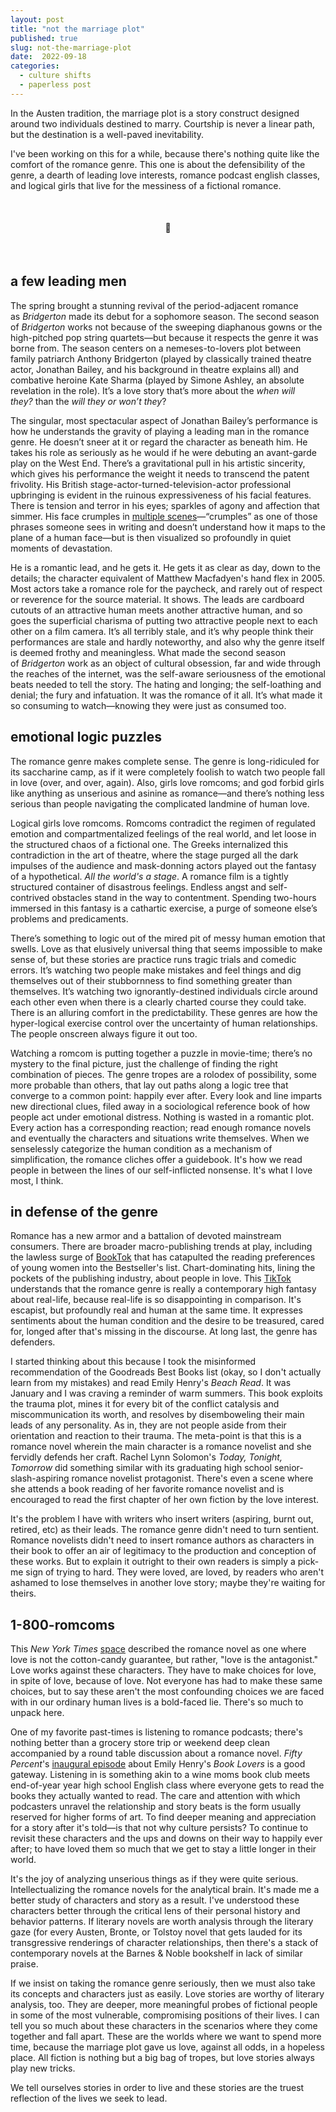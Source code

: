 ```yaml
---
layout: post
title: "not the marriage plot"
published: true
slug: not-the-marriage-plot
date:  2022-09-18
categories:
  - culture shifts
  - paperless post
---
```


In the Austen tradition, the marriage plot is a story construct designed around two individuals destined to marry. Courtship is never a linear path, but the destination is a well-paved inevitability.

I've been working on this for a while, because there's nothing quite like the comfort of the romance genre. This one is about the defensibility of the genre, a dearth of leading love interests, romance podcast english classes, and logical girls that live for the messiness of a fictional romance. 

<br />

<h4 style="text-align:center">💌</h4>

<!--more-->

<br/>

  

## a few leading men
The spring brought a stunning revival of the period-adjacent romance as _Bridgerton_ made its debut for a sophomore season. The second season of _Bridgerton_ works not because of the sweeping diaphanous gowns or the high-pitched pop string quartets—but because it respects the genre it was borne from. The season centers on a nemeses-to-lovers plot between family patriarch Anthony Bridgerton (played by classically trained theatre actor, Jonathan Bailey, and his background in theatre explains all) and combative heroine Kate Sharma (played by Simone Ashley, an absolute revelation in the role). It’s a love story that’s more about the _when will they?_ than the _will they or won’t they_?

The singular, most spectacular aspect of Jonathan Bailey’s performance is how he understands the gravity of playing a leading man in the romance genre. He doesn’t sneer at it or regard the character as beneath him. He takes his role as seriously as he would if he were debuting an avant-garde play on the West End. There’s a gravitational pull in his artistic sincerity, which gives his performance the weight it needs to transcend the patent frivolity. His British stage-actor-turned-television-actor professional upbringing is evident in the ruinous expressiveness of his facial features. There is tension and terror in his eyes; sparkles of agony and affection that simmer. His face crumples in [multiple scenes](https://www.youtube.com/watch?v=w1F4OmIK424)—“crumples” as one of those phrases someone sees in writing and doesn’t understand how it maps to the plane of a human face—but is then visualized so profoundly in quiet moments of devastation.

He is a romantic lead, and he gets it. He gets it as clear as day, down to the details; the character equivalent of Matthew Macfadyen's hand flex in 2005. Most actors take a romance role for the paycheck, and rarely out of respect or reverence for the source material. It shows. The leads are cardboard cutouts of an attractive human meets another attractive human, and so goes the superficial charisma of putting two attractive people next to each other on a film camera. It’s all terribly stale, and it’s why people think their performances are stale and hardly noteworthy, and also why the genre itself is deemed frothy and meaningless. What made the second season of _Bridgerton_ work as an object of cultural obsession, far and wide through the reaches of the internet, was the self-aware seriousness of the emotional beats needed to tell the story. The hating and longing; the self-loathing and denial; the fury and infatuation. It was the romance of it all. It’s what made it so consuming to watch—knowing they were just as consumed too.



## emotional logic puzzles
The romance genre makes complete sense. The genre is long-ridiculed for its saccharine camp, as if it were completely foolish to watch two people fall in love (over, and over, again). Also, girls love romcoms; and god forbid girls like anything as unserious and asinine as romance—and there’s nothing less serious than people navigating the complicated landmine of human love.

Logical girls love romcoms. Romcoms contradict the regimen of regulated emotion and compartmentalized feelings of the real world, and let loose in the structured chaos of a fictional one. The Greeks internalized this contradiction in the art of theatre, where the stage purged all the dark impulses of the audience and mask-donning actors played out the fantasy of a hypothetical. *All the world's a stage*. A romance film is a tightly structured container of disastrous feelings. Endless angst and self-contrived obstacles stand in the way to contentment. Spending two-hours immersed in this fantasy is a cathartic exercise, a purge of someone else’s problems and predicaments.

There’s something to logic out of the mired pit of messy human emotion that swells. Love as that elusively universal thing that seems impossible to make sense of, but these stories are practice runs tragic trials and comedic errors. It’s watching two people make mistakes and feel things and dig themselves out of their stubbornness to find something greater than themselves. It’s watching two ignorantly-destined individuals circle around each other even when there is a clearly charted course they could take. There is an alluring comfort in the predictability. These genres are how the hyper-logical exercise control over the uncertainty of human relationships. The people onscreen always figure it out too. 

Watching a romcom is putting together a puzzle in movie-time; there’s no mystery to the final picture, just the challenge of finding the right combination of pieces. The genre tropes are a rolodex of possibility, some more probable than others, that lay out paths along a logic tree that converge to a common point: happily ever after. Every look and line imparts new directional clues, filed away in a sociological reference book of how people act under emotional distress. Nothing is wasted in a romantic plot. Every action has a corresponding reaction; read enough romance novels and eventually the characters and situations write themselves. When we senselessly categorize the human condition as a mechanism of simplification, the romance cliches offer a guidebook. It's how we read people in between the lines of our self-inflicted nonsense. It's what I love most, I think.



## in defense of the genre
Romance has a new armor and a battalion of devoted mainstream consumers. There are broader macro-publishing trends at play, including the lawless surge of [BookTok](https://www.instapaper.com/read/1533313253) that has catapulted the reading preferences of young women into the Bestseller's list. Chart-dominating hits, lining the pockets of the publishing industry, about people in love. This [TikTok](https://www.tiktok.com/@serratosmarc/video/7143086195445189930)  understands that the romance genre is really a contemporary high fantasy about real-life, because real-life is so disappointing in comparison. It's escapist, but profoundly real and human at the same time. It expresses sentiments about the human condition and the desire to be treasured, cared for, longed after that's missing in the discourse. At long last, the genre has defenders.

I started thinking about this because I took the misinformed recommendation of the Goodreads Best Books list (okay, so I don't actually learn from my mistakes) and read Emily Henry's *Beach Read*. It was January and I was craving a reminder of warm summers. This book exploits the trauma plot, mines it for every bit of the conflict catalysis and miscommunication its worth, and resolves by disemboweling their main leads of any personality. As in, they are not people aside from their orientation and reaction to their trauma. The meta-point is that this is a romance novel wherein the main character is a romance novelist and she fervidly defends her craft. Rachel Lynn Solomon's *Today, Tonight, Tomorrow* did something similar with its graduating high school senior-slash-aspiring romance novelist protagonist. There's even a scene where she attends a book reading of her favorite romance novelist and is encouraged to read the first chapter of her own fiction by the love interest.

It's the problem I have with writers who insert writers (aspiring, burnt out, retired, etc) as their leads. The romance genre didn't need to turn sentient. Romance novelists didn't need to insert romance authors as characters in their book to offer an air of legitimacy to the production and conception of these works. But to explain it outright to their own readers is simply a pick-me sign of trying to hard. They were loved, are loved, by readers who aren't ashamed to lose themselves in another love story; maybe they're waiting for theirs.



## 1-800-romcoms
This *New York Times* [space](https://twitter.com/i/spaces/1OyKADZzYlLxb?s=20) described the romance novel as one where love is not the cotton-candy guarantee, but rather, "love is the antagonist." Love works against these characters. They have to make choices for love, in spite of love, because of love. Not everyone has had to make these same choices, but to say these aren't the most confounding choices we are faced with in our ordinary human lives is a bold-faced lie. There's so much to unpack here.

One of my favorite past-times is listening to romance podcasts; there's nothing better than a grocery store trip or weekend deep clean accompanied by a round table discussion about a romance novel. *Fifty Percent*'s [inaugural episode](https://open.spotify.com/episode/6nkeEZgig57bhPDdH7uR1Y?si=e61b1323d37e4f5a) about Emily Henry's *Book Lovers* is a good gateway. Listening in is something akin to a wine moms book club meets end-of-year year high school English class where everyone gets to read the books they actually wanted to read. The care and attention with which podcasters unravel the relationship and story beats is the form usually reserved for higher forms of art. To find deeper meaning and appreciation for a story after it's told—is that not why culture persists? To continue to revisit these characters and the ups and downs on their way to happily ever after; to have loved them so much that we get to stay a little longer in their world. 

It's the joy of analyzing unserious things as if they were quite serious. Intellectualizing the romance novels for the analytical brain. It's made me a better study of characters and story as a result. I've understood these characters better through the critical lens of their personal history and behavior patterns. If literary novels are worth analysis through the literary gaze (for every Austen, Bronte, or Tolstoy novel that gets lauded for its transgressive renderings of character relationships, then there's a stack of contemporary novels at the Barnes & Noble bookshelf in lack of similar praise. 

If we insist on taking the romance genre seriously, then we must also take its concepts and characters just as easily. Love stories are worthy of literary analysis, too. They are deeper, more meaningful probes of fictional people in some of the most vulnerable, compromising positions of their lives. I can tell you so much about these characters in the scenarios where they come together and fall apart. These are the worlds where we want to spend more time, because the marriage plot gave us love, against all odds, in a hopeless place. All fiction is nothing but a big bag of tropes, but love stories always play new tricks. 

We tell ourselves stories in order to live and these stories are the truest reflection of the lives we seek to lead.
